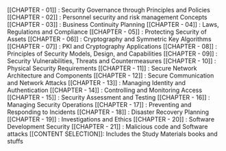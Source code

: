[[CHAPTER - 01]] : Security Governance through Principles and Policies
[[CHAPTER - 02]] : Personnel security and risk management Concepts
[[CHAPTER - 03]] : Business Continuity Planning
[[CHAPTER - 04]] : Laws, Regulations and Compliance
[[CHAPTER - 05]] : Protecting Security of Assets
[[CHAPTER - 06]] : Cryptography and Symmetric Key Algorithms
[[CHAPTER - 07]] : PKI and Cryptography Applications
[[CHAPTER - 08]] : Principles of Security Models, Design, and Capabilities
[[CHAPTER - 09]] : Security Vulnerabilities, Threats and Countermeasures
[[CHAPTER - 10]] : Physical Security Requirements
[[CHAPTER - 11]] : Secure Network Architecture and Components
[[CHAPTER - 12]] : Secure Communication and Network Attacks 
[[CHAPTER - 13]] : Managing Identity and Authentication
[[CHAPTER - 14]] : Controlling and Monitoring Access
[[CHAPTER - 15]] : Security Assessment and Testing
[[CHAPTER - 16]] :  Managing Security Operations
[[CHAPTER - 17]] : Preventing and Responding to Incidents
[[CHAPTER - 18]] : Disaster Recovery Planning
[[CHAPTER - 19]] : Investigations and Ethics
[[CHAPTER - 20]] : Software Development Security
[[CHAPTER - 21]] : Malicious code and Software attacks
[[CONTENT SELECTION]]: Includes the Study Materials books and stuffs 